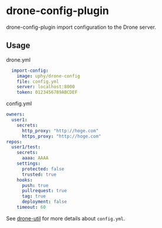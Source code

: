 # drone-config-plugin

drone-config-plugin import configuration to the Drone server.

## Usage

drone.yml

```yaml
  import-config:
    image: uphy/drone-config
    file: config.yml
    server: localhost:8000
    token: 0123456789ABCDEF
```

config.yml

```yaml
owners:
  user1:
    secrets:
      http_proxy: "http://hoge.com"
      https_proxy: "http://hoge.com"
repos:
  user1/test:
    secrets:
      aaaa: AAAA
    settings:
      protected: false
      trusted: true
    hooks:
      push: true
      pullrequest: true
      tag: true
      deployment: false
    timeout: 60
```

See [drone-util](https://github.com/uphy/drone-util) for more details about `config.yml`.
